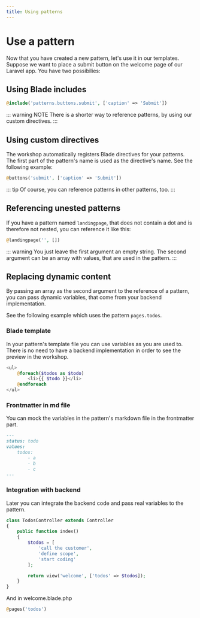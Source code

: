 ```yaml
---
title: Using patterns
---
```

# Use a pattern
Now that you have created a new pattern, let's use it in our templates.
Suppose we want to place a submit button on the welcome page of our Laravel app. You have two possibilies:

## Using Blade includes
```php
@include('patterns.buttons.submit', ['caption' => 'Submit'])
```

::: warning NOTE
There is a shorter way to reference patterns, by using our custom directives.
:::

## Using custom directives
The workshop automatically registers Blade directives for your patterns. The first part of the pattern's name is used 
as the directive's name. See the following example:

```php
@buttons('submit', ['caption' => 'Submit'])
```

::: tip
Of course, you can reference patterns in other patterns, too.
:::

## Referencing unested patterns
If you have a pattern named `landingpage`, that does not contain a dot and is therefore not nested, you can reference it like this:

```php
@landingpage('', [])
```

::: warning
You just leave the first argument an empty string. The second argument can be an array with values, that are used in the pattern.
:::

## Replacing dynamic content
By passing an array as the second argument to the reference of a pattern, you can pass dynamic variables, that come 
from your backend implementation.

See the following example which uses the pattern `pages.todos`.

### Blade template
In your pattern's template file you can use variables as you are used to. There is no need to have a backend 
implementation in order to see the preview in the workshop. 

```php
<ul>
    @foreach($todos as $todo)
        <li>{{ $todo }}</li>
    @endforeach
</ul>
```

### Frontmatter in md file
You can mock the variables in the pattern's markdown file in the frontmatter part.

```md
---
status: todo
values:
    todos:
        - a
        - b
        - c
---
```

### Integration with backend
Later you can integrate the backend code and pass real variables to the pattern.

```php
class TodosController extends Controller
{
    public function index()
    {
        $todos = [
            'call the customer',
            'define scope',
            'start coding'
        ];

        return view('welcome', ['todos' => $todos]);
    }
}
```

And in welcome.blade.php
```php
@pages('todos')
```